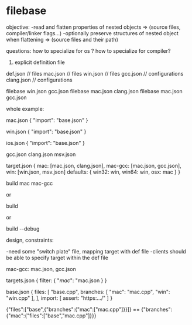 # filebase

objective: 
-read and flatten properties of nested objects					 => (source files, compiler/linker flags...)
-optionally preserve structures of nested object when flattening => (source files and their path)

questions: 
how to specialize for os ?
how to specialize for compiler? 

1) explicit definition file 

def.json  // files
mac.json  // files
win.json  // files
gcc.json  // configurations
clang.json  // configurations

filebase win.json gcc.json
filebase mac.json clang.json
filebase mac.json gcc.json




whole example:

mac.json
{
	"import": "base.json"
}

win.json
{
	"import": "base.json"
}

ios.json
{
	"import": "base.json"
}

gcc.json
clang.json
msv.json

target.json
{
	mac: [mac.json, clang.json],
	mac-gcc: [mac.json, gcc.json],
	win: [win.json, msv.json]
	defaults: {
		win32: win,
		win64: win,
		osx: mac
	}
}

>>>

build mac mac-gcc

or 

build

or 

build --debug





design, constraints: 

-need some "switch plate" file, mapping target with def file 
-clients should be able to specify target within the def file

mac-gcc: mac.json, gcc.json

>>> 

targets.json
{
	filter: { 
		"*mac*": "mac.json
	}
}


base.json
{
	files: [
		"base.cpp",
		branches: [
			"mac": "mac.cpp",
			"win": "win.cpp"
		],
	],
	import: [
		assert: "https:.../"
	]
}

{"files":["base",{"branches":{"mac":["mac.cpp"]}}]} == {"branches":{"mac":{"files":["base","mac.cpp"]}}}










